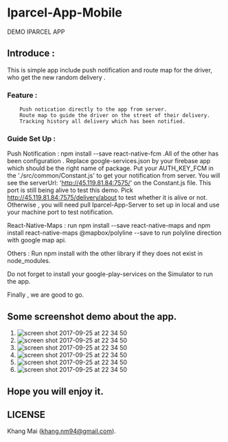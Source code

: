 # Iparcel-App-Mobile
DEMO IPARCEL APP

## Introduce : 
This is simple app include push notification and route map for the driver, who get the new random delivery .

### Feature : 
        Push notication directly to the app from server.
        Route map to guide the driver on the street of their delivery.
        Tracking history all delivery which has been notified. 
        
### Guide Set Up : 

Push Notification : npm install --save react-native-fcm .All of the other has been configuration . Replace google-services.json by your firebase app which should be the right name of package.
Put your AUTH_KEY_FCM in the './src/common/Constant.js' to get your notification from server.
You will see the serverUrl: 'http://45.119.81.84:7575/' on the Constant.js file. This port is still being alive to test this demo. Pick http://45.119.81.84:7575/delivery/about to test whether it is alive or not.
Otherwise , you will need pull Iparcel-App-Server to set up in local and use your machine port to test notification.

React-Native-Maps : run npm install --save react-native-maps and npm install react-native-maps @mapbox/polyline --save to run polyline direction with google map api.

Others : Run npm install with the other library if they does not exist in node_modules.

Do not forget to install your google-play-services on the Simulator to run the app.

Finally , we are good to go.

## Some screenshot demo about the app.

1. ![screen shot 2017-09-25 at 22 34 50](https://user-images.githubusercontent.com/20040653/30818191-13e79a12-a245-11e7-9721-523fdb40c04d.png)
2. ![screen shot 2017-09-25 at 22 34 50](https://user-images.githubusercontent.com/20040653/30818227-2cdd6736-a245-11e7-86ab-af34a1853ad5.png)
3. ![screen shot 2017-09-25 at 22 34 50](https://user-images.githubusercontent.com/20040653/30818262-4a935fd8-a245-11e7-970a-a9f7fddd4959.png)
4. ![screen shot 2017-09-25 at 22 34 50](https://user-images.githubusercontent.com/20040653/30818285-57a9682a-a245-11e7-98d3-0ba5c282c951.png)
5. ![screen shot 2017-09-25 at 22 34 50](https://user-images.githubusercontent.com/20040653/30818306-6967cd2c-a245-11e7-95d2-8e4206215a4f.png)
6. ![screen shot 2017-09-25 at 22 34 50](https://user-images.githubusercontent.com/20040653/30818349-86402a3e-a245-11e7-87c3-08d3c50aad1f.png)

## Hope you will enjoy it.

## LICENSE
Khang Mai (khang.nm94@gmail.com).
